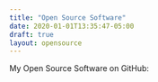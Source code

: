 ```yaml
---
title: "Open Source Software"
date: 2020-01-01T13:35:47-05:00
draft: true
layout: opensource
---
```


My Open Source Software on GitHub:

